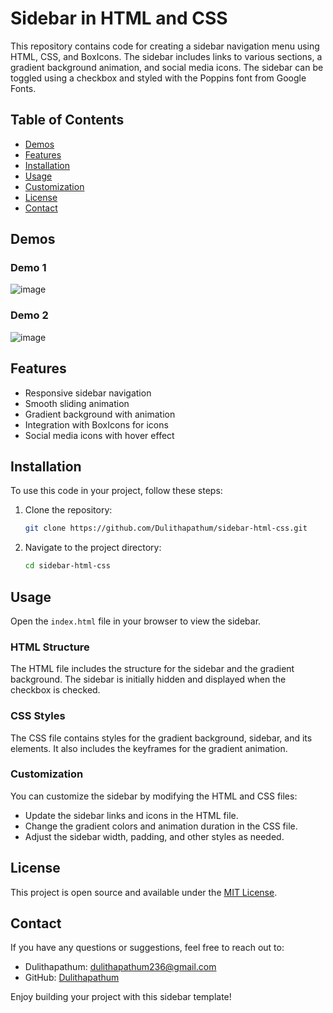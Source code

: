 # Sidebar in HTML and CSS

This repository contains code for creating a sidebar navigation menu using HTML, CSS, and BoxIcons. The sidebar includes links to various sections, a gradient background animation, and social media icons. The sidebar can be toggled using a checkbox and styled with the Poppins font from Google Fonts.

## Table of Contents

- [Demos](#demos)
- [Features](#features)
- [Installation](#installation)
- [Usage](#usage)
- [Customization](#customization)
- [License](#license)
- [Contact](#contact)

## Demos

### Demo 1

![image](https://github.com/Dulithapathum/Sidebar-in-HTML-and-CSS/assets/141697422/ee8dd6d5-ec41-4689-af57-90bf6bf2bdbf)


### Demo 2

![image](https://github.com/Dulithapathum/Sidebar-in-HTML-and-CSS/assets/141697422/53aec139-a5b1-4288-92a2-55af92ddd423)


## Features

- Responsive sidebar navigation
- Smooth sliding animation
- Gradient background with animation
- Integration with BoxIcons for icons
- Social media icons with hover effect

## Installation

To use this code in your project, follow these steps:

1. Clone the repository:
    ```sh
    git clone https://github.com/Dulithapathum/sidebar-html-css.git
    ```
2. Navigate to the project directory:
    ```sh
    cd sidebar-html-css
    ```

## Usage

Open the `index.html` file in your browser to view the sidebar.

### HTML Structure

The HTML file includes the structure for the sidebar and the gradient background. The sidebar is initially hidden and displayed when the checkbox is checked.

### CSS Styles

The CSS file contains styles for the gradient background, sidebar, and its elements. It also includes the keyframes for the gradient animation.

### Customization

You can customize the sidebar by modifying the HTML and CSS files:

- Update the sidebar links and icons in the HTML file.
- Change the gradient colors and animation duration in the CSS file.
- Adjust the sidebar width, padding, and other styles as needed.

## License

This project is open source and available under the [MIT License](LICENSE).

## Contact

If you have any questions or suggestions, feel free to reach out to:

- Dulithapathum: [dulithapathum236@gmail.com](mailto:dulithapathum236@gmail.com)
- GitHub: [Dulithapathum](https://github.com/Dulithapathum)

Enjoy building your project with this sidebar template!

